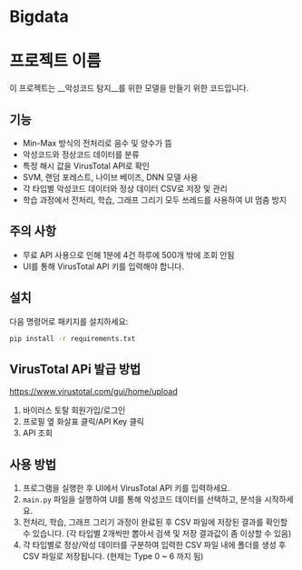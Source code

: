 # Bigdata

# 프로젝트 이름
이 프로젝트는 __악성코드 탐지__를 위한 모델을 만들기 위한 코드입니다.

## 기능
- Min-Max 방식의 전처리로 음수 및 양수가 뜸
- 악성코드와 정상코드 데이터를 분류
- 특정 해시 값을 VirusTotal API로 확인
- SVM, 랜덤 포레스트, 나이브 베이즈, DNN 모델 사용
- 각 타입별 악성코드 데이터와 정상 데이터 CSV로 저장 및 관리
- 학습 과정에서 전처리, 학습, 그래프 그리기 모두 쓰레드를 사용하여 UI 멈춤 방지

## 주의 사항
- 무료 API 사용으로 인해 1분에 4건 하루에 500개 밖에 조회 안됨
- UI를 통해 VirusTotal API 키를 입력해야 합니다.

## 설치
다음 명령어로 패키지를 설치하세요:
```bash
pip install -r requirements.txt
```

## VirusTotal APi 발급 방법
https://www.virustotal.com/gui/home/upload
1. 바이러스 토탈 회원가입/로그인
2. 프로필 옆 화살표 클릭/API Key 클릭
3. API 조회

## 사용 방법
1. 프로그램을 실행한 후 UI에서 VirusTotal API 키를 입력하세요.
2. `main.py` 파일을 실행하여 UI를 통해 악성코드 데이터를 선택하고, 분석을 시작하세요.
3. 전처리, 학습, 그래프 그리기 과정이 완료된 후 CSV 파일에 저장된 결과를 확인할 수 있습니다. (각 타입별 2개씩만 뽑아서 검색 및 저장 결과값이 좀 이상할 수 있음)
4. 각 타입별로 정상/악성 데이터를 구분하여 입력한 CSV 파일 내에 폴더를 생성 후 CSV 파일로 저장됩니다. (현제는 Type 0 ~ 6 까지 됨)

